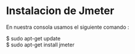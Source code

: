 # Instalacion de Jmeter

En nuestra consola usamos el siguiente comando :

$ sudo apt-get update<br>
$ sudo apt-get install jmeter
